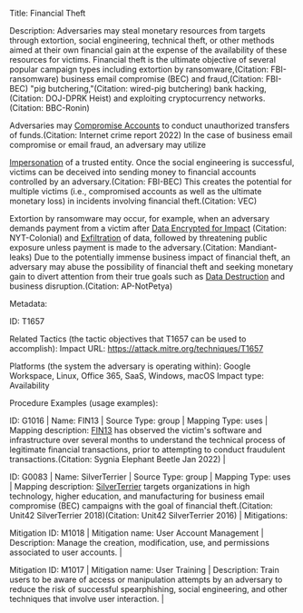 Title: Financial Theft

Description: Adversaries may steal monetary resources from targets through extortion, social engineering, technical theft, or other methods aimed at their own financial gain at the expense of the availability of these resources for victims. Financial theft is the ultimate objective of several popular campaign types including extortion by ransomware,(Citation: FBI-ransomware) business email compromise (BEC) and fraud,(Citation: FBI-BEC) "pig butchering,"(Citation: wired-pig butchering) bank hacking,(Citation: DOJ-DPRK Heist) and exploiting cryptocurrency networks.(Citation: BBC-Ronin)

Adversaries may [Compromise Accounts](https://attack.mitre.org/techniques/T1586) to conduct unauthorized transfers of funds.(Citation: Internet crime report 2022) In the case of business email compromise or email fraud, an adversary may utilize

[Impersonation](https://attack.mitre.org/techniques/T1656) of a trusted entity. Once the social engineering is successful, victims can be deceived into sending money to financial accounts controlled by an adversary.(Citation: FBI-BEC) This creates the potential for multiple victims (i.e., compromised accounts as well as the ultimate monetary loss) in incidents involving financial theft.(Citation: VEC)

Extortion by ransomware may occur, for example, when an adversary demands payment from a victim after [Data Encrypted for Impact](https://attack.mitre.org/techniques/T1486) (Citation: NYT-Colonial) and [Exfiltration](https://attack.mitre.org/tactics/TA0010) of data, followed by threatening public exposure unless payment is made to the adversary.(Citation: Mandiant-leaks) Due to the potentially immense business impact of financial theft, an adversary may abuse the possibility of financial theft and seeking monetary gain to divert attention from their true goals such as [Data Destruction](https://attack.mitre.org/techniques/T1485) and business disruption.(Citation: AP-NotPetya)

Metadata:

ID: T1657

Related Tactics (the tactic objectives that T1657 can be used to accomplish): Impact URL: https://attack.mitre.org/techniques/T1657

Platforms (the system the adversary is operating within): Google Workspace, Linux, Office 365, SaaS, Windows, macOS Impact type: Availability

Procedure Examples (usage examples):

ID: G1016 | Name: FIN13 | Source Type: group | Mapping Type: uses | Mapping description: [FIN13](https://attack.mitre.org/groups/G1016) has observed the victim's software and infrastructure over several months to understand the technical process of legitimate financial transactions, prior to attempting to conduct fraudulent transactions.(Citation: Sygnia Elephant Beetle Jan 2022) |

ID: G0083 | Name: SilverTerrier | Source Type: group | Mapping Type: uses | Mapping description: [SilverTerrier](https://attack.mitre.org/groups/G0083) targets organizations in high technology, higher education, and manufacturing for business email compromise (BEC) campaigns with the goal of financial theft.(Citation: Unit42 SilverTerrier 2018)(Citation: Unit42 SilverTerrier 2016) | Mitigations:

Mitigation ID: M1018 | Mitigation name: User Account Management | Description: Manage the creation, modification, use, and permissions associated to user accounts. |

Mitigation ID: M1017 | Mitigation name: User Training | Description: Train users to be aware of access or manipulation attempts by an adversary to reduce the risk of successful spearphishing, social engineering, and other techniques that involve user interaction. |